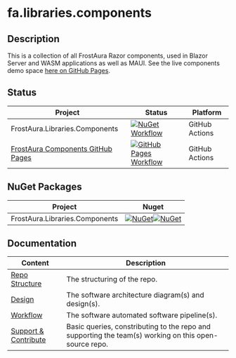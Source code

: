 # fa.libraries.components
## Description
This is a collection of all FrostAura Razor components, used in Blazor Server and WASM applications as well as MAUI.
See the live components demo space [here on GitHub Pages](https://frostaura.github.io/fa.libraries.components/).
## Status
| Project | Status | Platform
| --- | --- | --- |
| FrostAura.Libraries.Components | [![NuGet Workflow](https://github.com/frostaura/fa.libraries.components/actions/workflows/nuget_workflow.yml/badge.svg)](https://github.com/frostaura/fa.libraries.components/actions/workflows/nuget_workflow.yml) | GitHub Actions
| [FrostAura Components GitHub Pages](https://frostaura.github.io/fa.libraries.components/) | [![GitHub Pages Workflow](https://github.com/frostaura/fa.libraries.components/actions/workflows/pages.yml/badge.svg)](https://github.com/frostaura/fa.libraries.components/actions/workflows/pages.yml) | GitHub Actions

## NuGet Packages
| Project | Nuget |
| --- | --- |
| FrostAura.Libraries.Components | [![NuGet](https://img.shields.io/nuget/v/FrostAura.Libraries.Components.svg?style=for-the-badge)](https://www.nuget.org/packages/FrostAura.Libraries.Components/)[![NuGet](https://img.shields.io/nuget/dt/FrostAura.Libraries.Components.svg?style=for-the-badge)](https://www.nuget.org/packages/FrostAura.Libraries.Components/) |

## Documentation
| Content | Description
| -- | -- |
| [Repo Structure](.docs/repo_structure.md) | The structuring of the repo.
| [Design](.docs/design.md) | The software architecture diagram(s) and design(s).
| [Workflow](.docs/workflow.md) | The software automated software pipeline(s).
| [Support & Contribute](.docs/support_contribute.md) | Basic queries, constributing to the repo and supporting the team(s) working on this open-source repo.